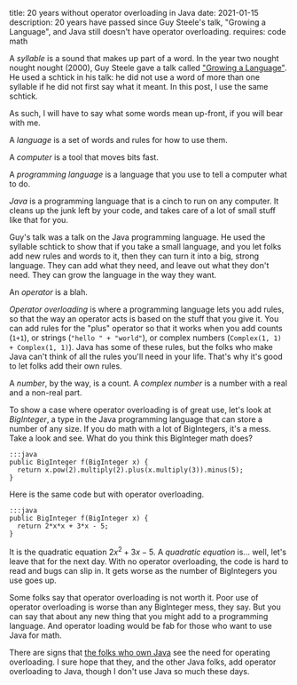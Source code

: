 title: 20 years without operator overloading in Java
date: 2021-01-15
description: 20 years have passed since Guy Steele's talk, "Growing a Language", and Java still doesn't have operator overloading.
requires: code math

A *syllable* is a sound that makes up part of a word. In the year two nought nought nought (2000), Guy Steele gave a talk called ["Growing a Language"](https://www.youtube.com/watch?v=_ahvzDzKdB0). He used a schtick in his talk: he did not use a word of more than one syllable if he did not first say what it meant. In this post, I use the same schtick.

As such, I will have to say what some words mean up-front, if you will bear with me.

A *language* is a set of words and rules for how to use them.

A *computer* is a tool that moves bits fast.

A *programming language* is a language that you use to tell a computer what to do.

*Java* is a programming language that is a cinch to run on any computer. It cleans up the junk left by your code, and takes care of a lot of small stuff like that for you.

Guy's talk was a talk on the Java programming language. He used the syllable schtick to show that if you take a small language, and you let folks add new rules and words to it, then they can turn it into a big, strong language. They can add what they need, and leave out what they don't need. They can grow the language in the way they want.

An *operator* is a blah.

*Operator overloading* is where a programming language lets you add rules, so that the way an operator acts is based on the stuff that you give it. You can add rules for the "plus" operator so that it works when you add counts (`1+1`), or strings (`"hello " + "world"`), or complex numbers (`Complex(1, 1) + Complex(1, 1)`). Java has some of these rules, but the folks who make Java can't think of all the rules you'll need in your life. That's why it's good to let folks add their own rules.

A *number*, by the way, is a count. A *complex number* is a number with a real and a non-real part.

To show a case where operator overloading is of great use, let's look at *BigInteger*, a type in the Java programming language that can store a number of any size. If you do math with a lot of BigIntegers, it's a mess. Take a look and see. What do you think this BigInteger math does?

    :::java
    public BigInteger f(BigInteger x) {
      return x.pow(2).multiply(2).plus(x.multiply(3)).minus(5);
    }

Here is the same code but with operator overloading.

    :::java
    public BigInteger f(BigInteger x) {
      return 2*x*x + 3*x - 5;
    }

It is the quadratic equation $`2x^2 + 3x - 5`$. A *quadratic equation* is... well, let's leave that for the next day. With no operator overloading, the code is hard to read and bugs can slip in. It gets worse as the number of BigIntegers you use goes up.

Some folks say that operator overloading is not worth it. Poor use of operator overloading is worse than any BigInteger mess, they say. But you can say that about any new thing that you might add to a programming language. And operator loading would be fab for those who want to use Java for math.

There are signs that [the folks who own Java](https://blogs.oracle.com/javamagazine/is-it-time-for-overloading-in-java) see the need for operating overloading. I sure hope that they, and the other Java folks, add operator overloading to Java, though I don't use Java so much these days.
